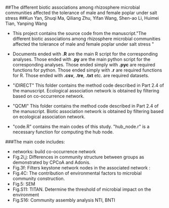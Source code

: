 
##The different biotic associations among rhizosphere microbial communities affected the tolerance of male and female poplar under salt stress
##Kun Yan, Shuqi Ma, Qiliang Zhu, Yifan Wang, Shen-ao Li, Huimei Tian, Yanping Wang

- This project contains the source code from the manuscript."The different biotic associations among rhizosphere microbial communities affected the tolerance of male and female poplar under salt stress "

- Documents ended with **.R** are the main R script for the corresponding analyses. Those ended with **.py** are the main python script for the corresponding analyses. Those ended simply with **.pyc** are required functions for python. Those ended simply with **.r** are required functions for R. Those ended with **.csv**, **.tre**, **.txt** etc. are required datasets.

- "iDIRECT" This folder contains the method code described in Part 2.4 of the manuscript.
 Ecological association network is obtained by filtering based on co-occurrence network.

- "QCMI" This folder contains the method code described in Part 2.4 of the manuscript.
 Biotic association network is obtained by filtering based on ecological association network.

- "code.R" contains the main codes of this study. "hub_node.r" is a necessary function for computing the hub node.

###The main code includes:
- networks: build co-occurrence network
- Fig.2i,j: Differences in community structure between groups as demonstrated by CPCoA and Adonis.
- Fig.3f: Filters keystone network nodes in the associated network         :
- Fig.4C: The contribution of environmental factors to microbial community construction.
- Fig.5: SEM
- Fig.S11: TITAN. Determine the threshold of microbial impact on the environment
- Fig.S16: Community assembly analysis NTI, BNTI
